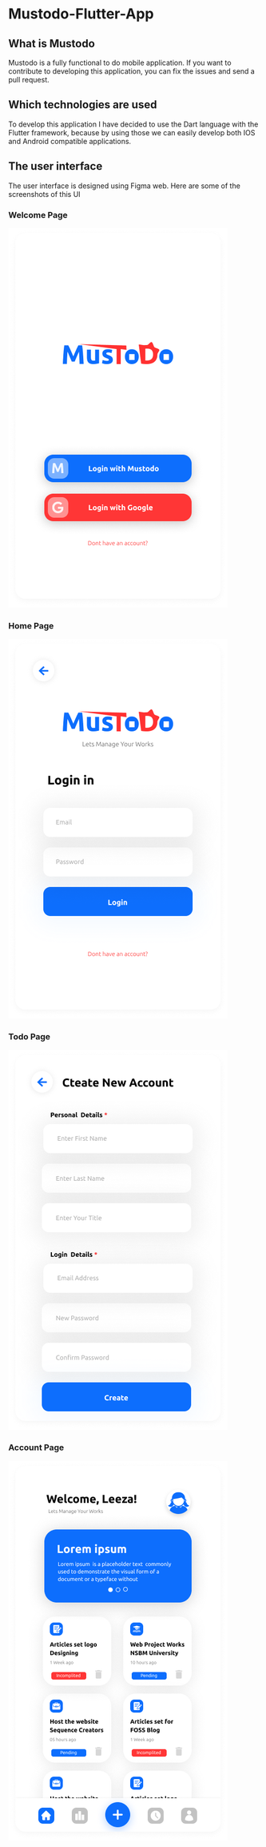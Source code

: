 # Mustodo-Flutter-App

## What is Mustodo
<p>Mustodo is a fully functional to do mobile application. If you want to contribute to developing this application, you can fix the issues and send a pull request.</p>

## Which technologies are used
<p>To develop this application I have decided to use the Dart language with the Flutter framework, because by using those we can easily develop both IOS and Android compatible applications.<p/>

## The user interface
<p>The user interface is designed using Figma web. Here are some of the screenshots of this UI<p/>

### Welcome Page
![Screenshot](screenshots/1.png)

### Home Page
![Screenshot](screenshots/2.png)

### Todo Page
![Screenshot](screenshots/3.png)

### Account Page
![Screenshot](screenshots/4.png)

